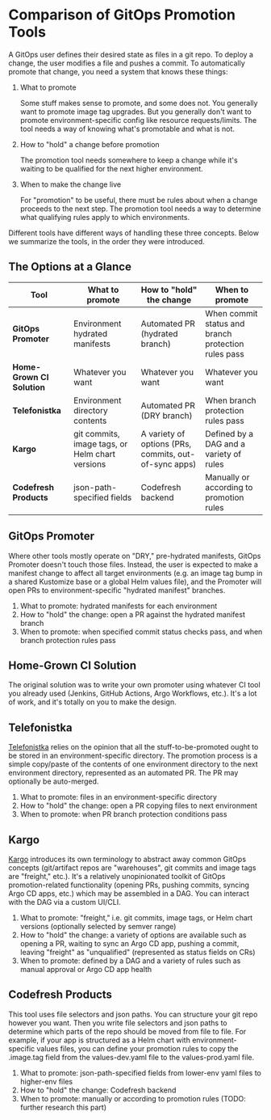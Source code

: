# Comparison of GitOps Promotion Tools

A GitOps user defines their desired state as files in a git repo. To deploy a change, the user modifies a file and 
pushes a commit. To automatically promote that change, you need a system that knows these things:

1. What to promote

    Some stuff makes sense to promote, and some does not. You generally want to promote image tag upgrades. But you 
    generally don't want to promote environment-specific config like resource requests/limits. The tool needs a way of 
    knowing what's promotable and what is not.

2. How to "hold" a change before promotion

    The promotion tool needs somewhere to keep a change while it's waiting to be qualified for the next higher 
    environment.

3. When to make the change live

    For "promotion" to be useful, there must be rules about when a change proceeds to the next step. The promotion tool 
    needs a way to determine what qualifying rules apply to which environments.

Different tools have different ways of handling these three concepts. Below we summarize the tools, in the order they 
were introduced.

## The Options at a Glance

| Tool                       | What to promote                                 | How to "hold" the change                              | When to promote                                     |
|----------------------------|-------------------------------------------------|-------------------------------------------------------|-----------------------------------------------------|
| **GitOps Promoter**        | Environment hydrated manifests                  | Automated PR (hydrated branch)                        | When commit status and branch protection rules pass |
| **Home-Grown CI Solution** | Whatever you want                               | Whatever you want                                     | Whatever you want                                   |
| **Telefonistka**           | Environment directory contents                  | Automated PR (DRY branch)                             | When branch protection rules pass                   |
| **Kargo**                  | git commits, image tags, or Helm chart versions | A variety of options (PRs, commits, out-of-sync apps) | Defined by a DAG and a variety of rules             |
| **Codefresh Products**     | json-path-specified fields                      | Codefresh backend                                     | Manually or according to promotion rules            |

## GitOps Promoter

Where other tools mostly operate on "DRY," pre-hydrated manifests, GitOps Promoter doesn't touch those files.
Instead, the user is expected to make a manifest change to affect all target environments (e.g. an image tag bump in a
shared Kustomize base or a global Helm values file), and the Promoter will open PRs to environment-specific "hydrated 
manifest" branches.

1. What to promote: hydrated manifests for each environment
2. How to "hold" the change: open a PR against the hydrated manifest branch
3. When to promote: when specified commit status checks pass, and when branch protection rules pass

## Home-Grown CI Solution

The original solution was to write your own promoter using whatever CI tool you already used (Jenkins, GitHub Actions, 
Argo Workflows, etc.). It's a lot of work, and it's totally on you to make the design.

## Telefonistka

[Telefonistka](https://github.com/wayfair-incubator/telefonistka) relies on the opinion that all the 
stuff-to-be-promoted ought to be stored in an environment-specific directory. The promotion process is a simple 
copy/paste of the contents of one environment directory to the next environment directory, represented as an automated 
PR. The PR may optionally be auto-merged.

1. What to promote: files in an environment-specific directory
2. How to "hold" the change: open a PR copying files to next environment
3. When to promote: when PR branch protection conditions pass

## Kargo

[Kargo](https://github.com/akuity/kargo) introduces its own terminology to abstract away common GitOps concepts 
(git/artifact repos are "warehouses", git commits and image tags are "freight," etc.). It's a relatively unopinionated 
toolkit of GitOps promotion-related functionality (opening PRs, pushing commits, syncing Argo CD apps, etc.) which may 
be assembled in a DAG. You can interact with the DAG via a custom UI/CLI.

1. What to promote: "freight," i.e. git commits, image tags, or Helm chart versions (optionally selected by semver range)
2. How to "hold" the change: a variety of options are available such as opening a PR, waiting to sync an Argo CD app, 
   pushing a commit, leaving "freight" as "unqualified" (represented as status fields on CRs)
3. When to promote: defined by a DAG and a variety of rules such as manual approval or Argo CD app health

## Codefresh Products

This tool uses file selectors and json paths. You can structure your git repo however you want. Then you write file 
selectors and json paths to determine which parts of the repo should be moved from file to file. For example, if your 
app is structured as a Helm chart with environment-specific values files, you can define your promotion rules to copy 
the .image.tag field from the values-dev.yaml file to the values-prod.yaml file.

1. What to promote: json-path-specified fields from lower-env yaml files to higher-env files
2. How to "hold" the change: Codefresh backend
3. When to promote: manually or according to promotion rules (TODO: further research this part)


